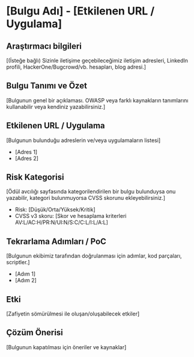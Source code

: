 # [Bulgu Adı] - [Etkilenen URL / Uygulama]

## Araştırmacı bilgileri

[(İsteğe bağlı) Sizinle iletişime geçebileceğimiz iletişim adresleri, LinkedIn profili, HackerOne/Bugcrowd/vb. hesapları, blog adresi.]

## Bulgu Tanımı ve Özet

[Bulgunun genel bir açıklaması. OWASP veya farklı kaynakların tanımlarını kullanabilir veya kendiniz yazabilirsiniz.]

## Etkilenen URL / Uygulama

[Bulgunun bulunduğu adreslerin ve/veya uygulamaların listesi]

- [Adres 1]
- [Adres 2]

## Risk Kategorisi

[Ödül avcılığı sayfasında kategorilendirilen bir bulgu bulunduysa onu yazabilir, kategori bulunmuyorsa CVSS skorunu ekleyebilirsiniz.]

- Risk: [Düşük/Orta/Yüksek/Kritik]
- CVSS v3 skoru: [Skor ve hesaplama kriterleri AV:L/AC:H/PR:N/UI:N/S:C/C:L/I:L/A:L]

## Tekrarlama Adımları / PoC

[Bulgunun ekibimiz tarafından doğrulanması için adımlar, kod parçaları, scriptler.]

- [Adım 1]
- [Adım 2]

## Etki

[Zafiyetin sömürülmesi ile oluşan/oluşabilecek etkiler]

## Çözüm Önerisi

[Bulgunun kapatılması için öneriler ve kaynaklar]
